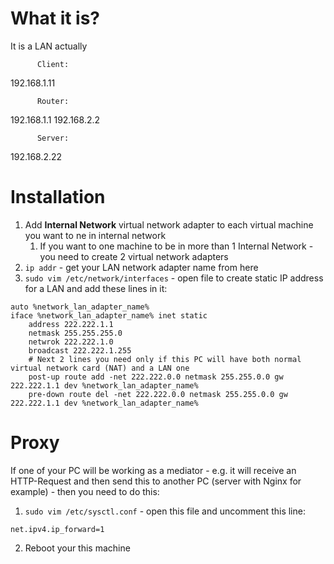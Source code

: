 #                  What it is?

It is a LAN actually







          Client:
192.168.1.11

          Router:
192.168.1.1
192.168.2.2

          Server:
192.168.2.22

#                  Installation

1. Add **Internal Network** virtual network adapter to each virtual machine you want to ne in internal network
    1. If you want to one machine to be in more than 1 Internal Network - you need to create 2 virtual network adapters
2. `ip addr` - get your LAN network adapter name from here 
3. `sudo vim /etc/network/interfaces` - open file to create static IP address for a LAN and add these lines in it:
```
auto %network_lan_adapter_name%
iface %network_lan_adapter_name% inet static
    address 222.222.1.1
    netmask 255.255.255.0
    netwrok 222.222.1.0
    broadcast 222.222.1.255
    # Next 2 lines you need only if this PC will have both normal virtual network card (NAT) and a LAN one
    post-up route add -net 222.222.0.0 netmask 255.255.0.0 gw 222.222.1.1 dev %network_lan_adapter_name%
    pre-down route del -net 222.222.0.0 netmask 255.255.0.0 gw 222.222.1.1 dev %network_lan_adapter_name%
```










#                  Proxy

If one of your PC will be working as a mediator - e.g. it will receive an HTTP-Request and then send this to another PC (server with Nginx for example) - then you need to do this:
1. `sudo vim /etc/sysctl.conf` - open this file and uncomment this line:
```
net.ipv4.ip_forward=1
```
2. Reboot your this machine